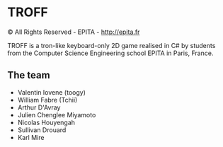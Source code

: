 TROFF
=====
© All Rights Reserved - EPITA - http://epita.fr

TROFF is a tron-like keyboard-only 2D game realised in C# by students from the Computer Science Engineering school EPITA in Paris, France.

The team
-------
* Valentin Iovene (toogy)
* William Fabre (Tchii)
* Arthur D'Avray
* Julien Chenglee Miyamoto
* Nicolas Houyengah
* Sullivan Drouard
* Karl Mire
